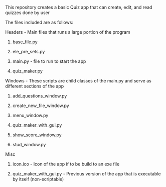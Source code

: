 This repository creates a basic Quiz app that can create, edit, and read quizzes done by user

The files included are as follows:

Headers - Main files that runs a large portion of the program

1. base_file.py

2. ele_pre_sets.py

3. main.py - file to run to start the app

4. quiz_maker.py

Windows - These scripts are child classes of the main.py and serve as different sections of the app

1. add_questions_window.py

2. create_new_file_window.py

3. menu_window.py

4. quiz_maker_with_gui.py

5. show_score_window.py

6. stud_window.py

Misc

1. icon.ico - Icon of the app if to be build to an exe file

2. quiz_maker_with_gui.py - Previous version of the app that is executable by itself (non-scriptable)
